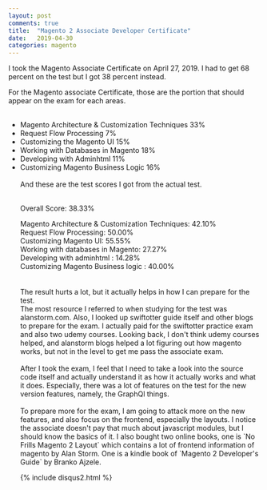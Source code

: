 ```yaml
---
layout: post
comments: true
title:  "Magento 2 Associate Developer Certificate"
date:   2019-04-30
categories: magento
---
```


I took the Magento Associate Certificate on April 27, 2019.
I had to get 68 percent on the test but I got 38 percent instead.

For the Magento associate Certificate, 
those are the portion that should appear on the exam for each areas.
<br><br>
<ul>
<li> Magento Architecture & Customization Techniques 33%
</li>
<li>Request Flow Processing 7%
</li>
<li>Customizing the Magento UI 15%
</li>
<li>Working with Databases in Magento 18%
</li>
<li>Developing with Adminhtml 11%
</li>
<li>Customizing Magento Business Logic 16%
</li>
<br>
And these are the test scores I got from the actual test.
<br><br>
<p>Overall Score: 38.33% </p>
Magento Architecture & Customization Techniques: 42.10%<br>
Request Flow Processing: 50.00%<br>
Customizing Magento UI: 55.55%<br>
Working with databases in Magento: 27.27%<br>
Developing with adminhtml : 14.28%<br>
Customizing Magento Business logic : 40.00%<br>
<br><br>
The result hurts a lot, but it actually helps in how I can prepare for the test.
<br>
The most resource I referred to when studying for the test
was alanstorm.com. Also, I looked up swiftotter guide itself 
and other blogs to prepare for the exam. 
I actually paid for the swiftotter practice exam and 
also two udemy courses. Looking back, I don't think udemy courses
helped, and alanstorm blogs helped a lot figuring out how magento works,
but not in the level to get me pass the associate exam.
<br><br>
After I took the exam, 
I feel that I need to take a look into the source code itself 
and actually understand it as how it actually works and what it does.
Especially, there was a lot of features on the test for the new
version features, namely, the GraphQl things.
<br><br>
To prepare more for the exam, I am going to attack more on the new features,
and also focus on the frontend, especially the layouts.
I notice the associate doesn't pay that much about 
javascript modules, but I should know the basics of it.
I also bought two online books, one is `No Frills Magento 2 Layout`
which contains a lot of frontend information of magento by Alan Storm.
One is a kindle book of `Magento 2 Developer's Guide` by Branko Ajzele.


{% include disqus2.html %}
